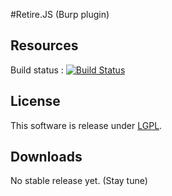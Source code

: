 #Retire.JS (Burp plugin)

## Resources

Build status : [![Build Status](https://travis-ci.org/h3xstream/burp-retire-js.png)](https://travis-ci.org/h3xstream/burp-retire-js)

## License

This software is release under [LGPL](http://www.gnu.org/licenses/lgpl.html).

## Downloads

No stable release yet. (Stay tune)
